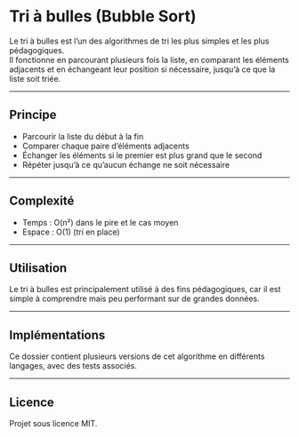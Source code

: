 # Tri à bulles (Bubble Sort)

Le tri à bulles est l’un des algorithmes de tri les plus simples et les plus pédagogiques.  
Il fonctionne en parcourant plusieurs fois la liste, en comparant les éléments adjacents et en échangeant leur position si nécessaire, jusqu’à ce que la liste soit triée.

---

## Principe

- Parcourir la liste du début à la fin
- Comparer chaque paire d’éléments adjacents
- Échanger les éléments si le premier est plus grand que le second
- Répéter jusqu’à ce qu’aucun échange ne soit nécessaire

---

## Complexité

- Temps : O(n²) dans le pire et le cas moyen  
- Espace : O(1) (tri en place)

---

## Utilisation

Le tri à bulles est principalement utilisé à des fins pédagogiques, car il est simple à comprendre mais peu performant sur de grandes données.

---

## Implémentations

Ce dossier contient plusieurs versions de cet algorithme en différents langages, avec des tests associés.

---

## Licence

Projet sous licence MIT.
